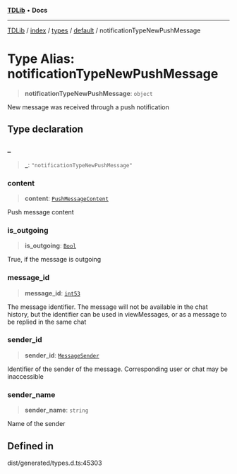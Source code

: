 [**TDLib**](../../../../../../README.md) • **Docs**

***

[TDLib](../../../../../../modules.md) / [index](../../../../../README.md) / [types](../../../README.md) / [default](../README.md) / notificationTypeNewPushMessage

# Type Alias: notificationTypeNewPushMessage

> **notificationTypeNewPushMessage**: `object`

New message was received through a push notification

## Type declaration

### \_

> **\_**: `"notificationTypeNewPushMessage"`

### content

> **content**: [`PushMessageContent`](PushMessageContent.md)

Push message content

### is\_outgoing

> **is\_outgoing**: [`Bool`](Bool.md)

True, if the message is outgoing

### message\_id

> **message\_id**: [`int53`](int53-1.md)

The message identifier. The message will not be available in the chat history, but the identifier can be used in viewMessages, or as a message to be replied in the same chat

### sender\_id

> **sender\_id**: [`MessageSender`](MessageSender.md)

Identifier of the sender of the message. Corresponding user or chat may be inaccessible

### sender\_name

> **sender\_name**: `string`

Name of the sender

## Defined in

dist/generated/types.d.ts:45303
